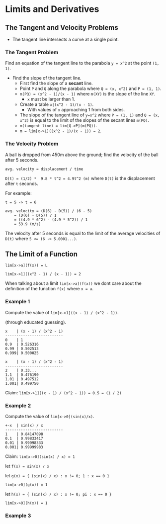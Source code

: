 # Limits and Derivatives

## The Tangent and Velocity Problems

- The tangent line intersects a curve at a single point.

### The Tangent Problem

Find an equation of the tangent line to the parabola `y = x^2` at the point `(1, 1)`.

- Find the slope of the tangent line.
    - First find the slope of a **secant** line.
    - Point `P` and `Q` along the parabola where `Q = (x, x^2)` and `P = (1, 1)`.
    - `m(PQ) = (x^2 - 1)/(x - 1)` where `m(XY)` is the slope of the line `XY`.
        - `x` must be larger than 1.
    - Create a table `x|(x^2 - 1)/(x - 1)`.
        - With values of `x` approaching 1 from both sides.
    - The slope of the tangent line of `y=x^2` where `P = (1, 1)` and `Q = (x, x^2)` is equal to
    the limit of the slopes of the secant lines `m(PQ)`.
    - `m(tangent line) = lim[Q->P](m(PQ))`.
    - `m = lim[x->1]((x^2 - 1)/(x - 1)) = 2`.

### The Velocity Problem

A ball is dropped from 450m above the ground; find the velocity of the ball after 5 seconds.

`avg. velocity = displacement / time`

`D(t) = (1/2) *  9.8 * t^2 = 4.9t^2 (m)` where `D(t)` is the displacement after `t` seconds.

For example:

```
t = 5 -> t = 6

avg. velocity = (D(6) - D(5)) / (6 - 5)
    = (D(6) - D(5)) / 1
    = ((4.9 * 6^2) - (4.9 * 5^2)) / 1
    = 53.9 (m/s)
```

The velocity after 5 seconds is equal to the limit of the average velocities of `D(t)` where `5 <=
(6 -> 5.0001...)`.

## The Limit of a Function

```
lim[x->a](f(x)) = L

lim[x->1]((x^2 - 1) / (x - 1)) = 2
```

When talking about a limit `lim[x->a](f(x))` we dont care about the definition of the function
`f(x)` where `x = a`.

### Example 1

Compute the value of `lim[x->1]((x - 1) / (x^2 - 1))`.

(through educated guessing).

```
x    | (x - 1) / (x^2 - 1)
--------------------------
0    | 1
0.9  | 0.526316
0.99 | 0.502513
0.999| 0.500025

x    | (x - 1) / (x^2 - 1)
--------------------------
2    | 0.33...
1.1  | 0.476190
1.01 | 0.497512
1.001| 0.499750
```

Claim: `lim[x->1]((x - 1) / (x^2 - 1)) = 0.5 = (1 / 2)`

### Example 2

Compute the value of `lim[x->0](sin(x)/x)`.

```
+-x  | sin(x) / x
--------------------------
1    | 0.84147098
0.1  | 0.99833417
0.01 | 0.99998333
0.001| 0.99999983
```

Claim: `lim[x->0](sin(x) / x) = 1`

let `f(x) = sin(x) / x`

let `g(x) = { (sin(x) / x) : x != 0; 1 : x == 0 }`

`lim[x->0](g(x)) = 1`

let `h(x) = { (sin(x) / x) : x != 0; pi : x == 0 }`

`lim[x->0](h(x)) = 1`

### Example 3


